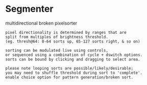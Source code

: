 # Segmenter
multidirectional broken pixelsorter
    
    pixel directionality is determined by ranges that are
    split from multiples of brightness threshold. 
    (eg. thresh@64: 0-64 sorts up, 65-127 sorts right, & so on)
    
    sorting can be modulated live using controls,
    or sequenced using a combination of cycle + dswitch options.
    sorts can be bound by clicking and dragging to select area.
    
    please note looping sorts are possible/likely/desirable;
    you may need to shuffle threshold during sort to 'complete'.
    enable choice option for pattern generation/broken sort.
